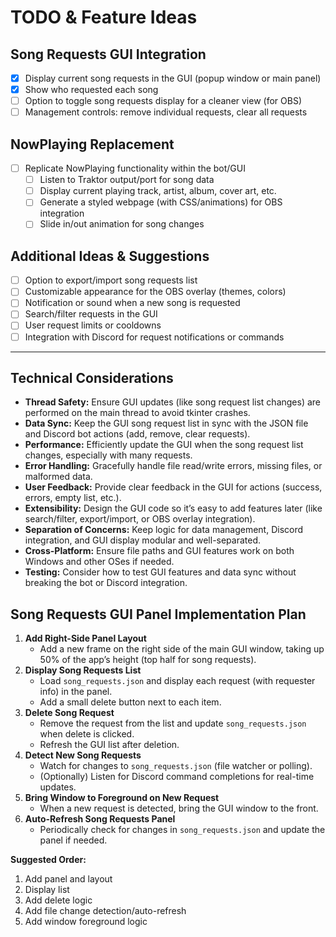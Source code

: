 # TODO & Feature Ideas

## Song Requests GUI Integration
- [X] Display current song requests in the GUI (popup window or main panel)
- [X] Show who requested each song
- [ ] Option to toggle song requests display for a cleaner view (for OBS)
- [ ] Management controls: remove individual requests, clear all requests

## NowPlaying Replacement
- [ ] Replicate NowPlaying functionality within the bot/GUI
    - [ ] Listen to Traktor output/port for song data
    - [ ] Display current playing track, artist, album, cover art, etc.
    - [ ] Generate a styled webpage (with CSS/animations) for OBS integration
    - [ ] Slide in/out animation for song changes

## Additional Ideas & Suggestions
- [ ] Option to export/import song requests list
- [ ] Customizable appearance for the OBS overlay (themes, colors)
- [ ] Notification or sound when a new song is requested
- [ ] Search/filter requests in the GUI
- [ ] User request limits or cooldowns
- [ ] Integration with Discord for request notifications or commands

---

## Technical Considerations
- **Thread Safety:** Ensure GUI updates (like song request list changes) are performed on the main thread to avoid tkinter crashes.
- **Data Sync:** Keep the GUI song request list in sync with the JSON file and Discord bot actions (add, remove, clear requests).
- **Performance:** Efficiently update the GUI when the song request list changes, especially with many requests.
- **Error Handling:** Gracefully handle file read/write errors, missing files, or malformed data.
- **User Feedback:** Provide clear feedback in the GUI for actions (success, errors, empty list, etc.).
- **Extensibility:** Design the GUI code so it’s easy to add features later (like search/filter, export/import, or OBS overlay integration).
- **Separation of Concerns:** Keep logic for data management, Discord integration, and GUI display modular and well-separated.
- **Cross-Platform:** Ensure file paths and GUI features work on both Windows and other OSes if needed.
- **Testing:** Consider how to test GUI features and data sync without breaking the bot or Discord integration.

## Song Requests GUI Panel Implementation Plan
1. **Add Right-Side Panel Layout**
    - Add a new frame on the right side of the main GUI window, taking up 50% of the app’s height (top half for song requests).
2. **Display Song Requests List**
    - Load `song_requests.json` and display each request (with requester info) in the panel.
    - Add a small delete button next to each item.
3. **Delete Song Request**
    - Remove the request from the list and update `song_requests.json` when delete is clicked.
    - Refresh the GUI list after deletion.
4. **Detect New Song Requests**
    - Watch for changes to `song_requests.json` (file watcher or polling).
    - (Optionally) Listen for Discord command completions for real-time updates.
5. **Bring Window to Foreground on New Request**
    - When a new request is detected, bring the GUI window to the front.
6. **Auto-Refresh Song Requests Panel**
    - Periodically check for changes in `song_requests.json` and update the panel if needed.

**Suggested Order:**
1. Add panel and layout
2. Display list
3. Add delete logic
4. Add file change detection/auto-refresh
5. Add window foreground logic